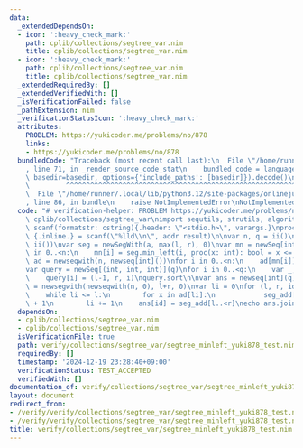 ```yaml
---
data:
  _extendedDependsOn:
  - icon: ':heavy_check_mark:'
    path: cplib/collections/segtree_var.nim
    title: cplib/collections/segtree_var.nim
  - icon: ':heavy_check_mark:'
    path: cplib/collections/segtree_var.nim
    title: cplib/collections/segtree_var.nim
  _extendedRequiredBy: []
  _extendedVerifiedWith: []
  _isVerificationFailed: false
  _pathExtension: nim
  _verificationStatusIcon: ':heavy_check_mark:'
  attributes:
    PROBLEM: https://yukicoder.me/problems/no/878
    links:
    - https://yukicoder.me/problems/no/878
  bundledCode: "Traceback (most recent call last):\n  File \"/home/runner/.local/lib/python3.12/site-packages/onlinejudge_verify/documentation/build.py\"\
    , line 71, in _render_source_code_stat\n    bundled_code = language.bundle(stat.path,\
    \ basedir=basedir, options={'include_paths': [basedir]}).decode()\n          \
    \         ^^^^^^^^^^^^^^^^^^^^^^^^^^^^^^^^^^^^^^^^^^^^^^^^^^^^^^^^^^^^^^^^^^^^^^^^^^^^^^^^^\n\
    \  File \"/home/runner/.local/lib/python3.12/site-packages/onlinejudge_verify/languages/nim.py\"\
    , line 86, in bundle\n    raise NotImplementedError\nNotImplementedError\n"
  code: "# verification-helper: PROBLEM https://yukicoder.me/problems/no/878\nimport\
    \ cplib/collections/segtree_var\nimport sequtils, strutils, algorithm\n\nproc\
    \ scanf(formatstr: cstring){.header: \"<stdio.h>\", varargs.}\nproc ii(): int\
    \ {.inline.} = scanf(\"%lld\\n\", addr result)\n\nvar n, q = ii()\nvar a = newSeqWith(n,\
    \ ii())\nvar seg = newSegWith(a, max(l, r), 0)\nvar mn = newSeq[int](n)\nfor i\
    \ in 0..<n:\n    mn[i] = seg.min_left(i, proc(x: int): bool = x <= a[i])\nvar\
    \ ad = newseqwith(n, newseq[int]())\nfor i in 0..<n:\n    ad[mn[i]].add(i)\na.reverse\n\
    var query = newSeq[(int, int, int)](q)\nfor i in 0..<q:\n    var _, l, r = ii()\n\
    \    query[i] = (l-1, r, i)\nquery.sort\n\nvar ans = newseq[int](q)\nvar seg_add\
    \ = newsegwith(newseqwith(n, 0), l+r, 0)\nvar li = 0\nfor (l, r, id) in query:\n\
    \    while li <= l:\n        for x in ad[li]:\n            seg_add[x] = seg_add[x]\
    \ + 1\n        li += 1\n    ans[id] = seg_add[l..<r]\necho ans.join(\"\\n\")\n"
  dependsOn:
  - cplib/collections/segtree_var.nim
  - cplib/collections/segtree_var.nim
  isVerificationFile: true
  path: verify/collections/segtree_var/segtree_minleft_yuki878_test.nim
  requiredBy: []
  timestamp: '2024-12-19 23:28:40+09:00'
  verificationStatus: TEST_ACCEPTED
  verifiedWith: []
documentation_of: verify/collections/segtree_var/segtree_minleft_yuki878_test.nim
layout: document
redirect_from:
- /verify/verify/collections/segtree_var/segtree_minleft_yuki878_test.nim
- /verify/verify/collections/segtree_var/segtree_minleft_yuki878_test.nim.html
title: verify/collections/segtree_var/segtree_minleft_yuki878_test.nim
---
```

